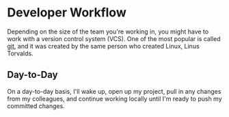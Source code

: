 # Developer Workflow

Depending on the size of the team you're working in, you might have to work with a version control system (VCS). One of the most popular is called [git](), and it was created by the same person who created Linux, Linus Torvalds.

## Day-to-Day

On a day-to-day basis, I'll wake up, open up my project, pull in any changes from my colleagues, and continue working locally until I'm ready to push my committed changes.






